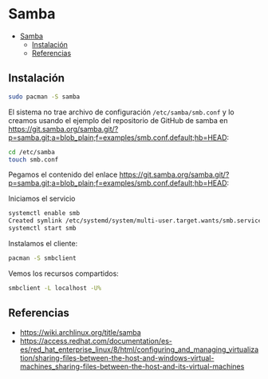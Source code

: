 # Samba
- [Samba](#samba)
  - [Instalación](#instalación)
  - [Referencias](#referencias)

## Instalación

```bash
sudo pacman -S samba
```

El sistema no trae archivo de configuración `/etc/samba/smb.conf` y lo creamos usando el ejemplo del repositorio de GitHub de samba en https://git.samba.org/samba.git/?p=samba.git;a=blob_plain;f=examples/smb.conf.default;hb=HEAD:

```bash
cd /etc/samba
touch smb.conf
```

Pegamos el contenido del enlace https://git.samba.org/samba.git/?p=samba.git;a=blob_plain;f=examples/smb.conf.default;hb=HEAD:

Iniciamos el servicio
```bash
systemctl enable smb
Created symlink /etc/systemd/system/multi-user.target.wants/smb.service → /usr/lib/systemd/system/smb.service.
systemctl start smb
```

Instalamos el cliente:
```bash
pacman -S smbclient
```

Vemos los recursos compartidos:
```bash
smbclient -L localhost -U%
```

## Referencias
* https://wiki.archlinux.org/title/samba
* https://access.redhat.com/documentation/es-es/red_hat_enterprise_linux/8/html/configuring_and_managing_virtualization/sharing-files-between-the-host-and-windows-virtual-machines_sharing-files-between-the-host-and-its-virtual-machines